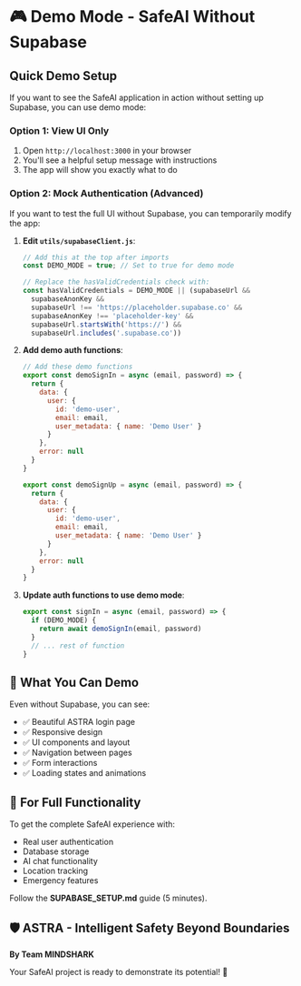 # 🎮 Demo Mode - SafeAI Without Supabase

## Quick Demo Setup

If you want to see the SafeAI application in action without setting up Supabase, you can use demo mode:

### Option 1: View UI Only
1. Open `http://localhost:3000` in your browser
2. You'll see a helpful setup message with instructions
3. The app will show you exactly what to do

### Option 2: Mock Authentication (Advanced)
If you want to test the full UI without Supabase, you can temporarily modify the app:

1. **Edit `utils/supabaseClient.js`**:
   ```javascript
   // Add this at the top after imports
   const DEMO_MODE = true; // Set to true for demo mode
   
   // Replace the hasValidCredentials check with:
   const hasValidCredentials = DEMO_MODE || (supabaseUrl && 
     supabaseAnonKey && 
     supabaseUrl !== 'https://placeholder.supabase.co' && 
     supabaseAnonKey !== 'placeholder-key' &&
     supabaseUrl.startsWith('https://') &&
     supabaseUrl.includes('.supabase.co'))
   ```

2. **Add demo auth functions**:
   ```javascript
   // Add these demo functions
   export const demoSignIn = async (email, password) => {
     return { 
       data: { 
         user: { 
           id: 'demo-user', 
           email: email,
           user_metadata: { name: 'Demo User' }
         } 
       }, 
       error: null 
     }
   }
   
   export const demoSignUp = async (email, password) => {
     return { 
       data: { 
         user: { 
           id: 'demo-user', 
           email: email,
           user_metadata: { name: 'Demo User' }
         } 
       }, 
       error: null 
     }
   }
   ```

3. **Update auth functions to use demo mode**:
   ```javascript
   export const signIn = async (email, password) => {
     if (DEMO_MODE) {
       return await demoSignIn(email, password)
     }
     // ... rest of function
   }
   ```

## 🎯 What You Can Demo

Even without Supabase, you can see:
- ✅ Beautiful ASTRA login page
- ✅ Responsive design
- ✅ UI components and layout
- ✅ Navigation between pages
- ✅ Form interactions
- ✅ Loading states and animations

## 🚀 For Full Functionality

To get the complete SafeAI experience with:
- Real user authentication
- Database storage
- AI chat functionality
- Location tracking
- Emergency features

Follow the **SUPABASE_SETUP.md** guide (5 minutes).

## 🛡️ ASTRA - Intelligent Safety Beyond Boundaries

**By Team MINDSHARK**

Your SafeAI project is ready to demonstrate its potential! 🚀
